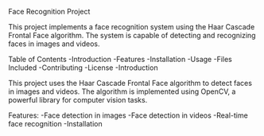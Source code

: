 Face Recognition Project

This project implements a face recognition system using the Haar Cascade Frontal Face algorithm. The system is capable of detecting and recognizing faces in images and videos.

Table of Contents
-Introduction
-Features
-Installation
-Usage
-Files Included
-Contributing
-License
-Introduction

This project uses the Haar Cascade Frontal Face algorithm to detect faces in images and videos. The algorithm is implemented using OpenCV, a powerful library for computer vision tasks.

Features:
-Face detection in images
-Face detection in videos
-Real-time face recognition
-Installation
